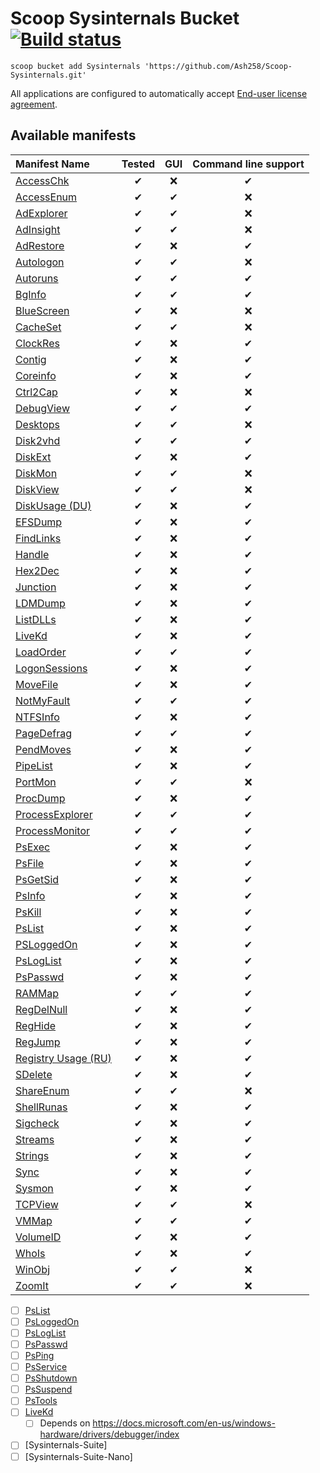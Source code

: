 # Scoop Sysinternals Bucket [![Build status](https://img.shields.io/appveyor/ci/Ash258/scoop-Sysinternals/master.svg?style=popout&logo=appveyor&label=AppVeyor)](https://ci.appveyor.com/project/Ash258/scoop-sysinternals)

`scoop bucket add Sysinternals 'https://github.com/Ash258/Scoop-Sysinternals.git'`

All applications are configured to automatically accept [End-user license agreement](https://docs.microsoft.com/en-us/sysinternals/license-terms).

## Available manifests

| Manifest Name                                    | Tested |  GUI  | Command line support |
| :----------------------------------------------- | :----: | :---: | :------------------: |
| [AccessChk](./bucket/AccessChk.json)             |   ✔    |   ❌   |          ✔           |
| [AccessEnum](./bucket/AccessEnum.json)           |   ✔    |   ✔   |          ❌           |
| [AdExplorer](./bucket/AdExplorer.json)           |   ✔    |   ✔   |          ❌           |
| [AdInsight](./bucket/AdInsight.json)             |   ✔    |   ✔   |          ❌           |
| [AdRestore](./bucket/AdRestore.json)             |   ✔    |   ❌   |          ✔           |
| [Autologon](./bucket/Autologon.json)             |   ✔    |   ✔   |          ❌           |
| [Autoruns](./bucket/Autoruns.json)               |   ✔    |   ✔   |          ✔           |
| [BgInfo](./bucket/BgInfo.json)                   |   ✔    |   ✔   |          ✔           |
| [BlueScreen](./bucket/BlueScreen.json)           |   ✔    |   ❌   |          ❌           |
| [CacheSet](./bucket/CacheSet.json)               |   ✔    |   ✔   |          ❌           |
| [ClockRes](./bucket/ClockRes.json)               |   ✔    |   ❌   |          ✔           |
| [Contig](./bucket/Contig.json)                   |   ✔    |   ❌   |          ✔           |
| [Coreinfo](./bucket/Coreinfo.json)               |   ✔    |   ❌   |          ✔           |
| [Ctrl2Cap](./bucket/Ctrl2Cap.json)               |   ✔    |   ❌   |          ❌           |
| [DebugView](./bucket/DebugView.json)             |   ✔    |   ✔   |          ✔           |
| [Desktops](./bucket/Desktops.json)               |   ✔    |   ✔   |          ❌           |
| [Disk2vhd](./bucket/Disk2vhd.json)               |   ✔    |   ✔   |          ✔           |
| [DiskExt](./bucket/DiskExt.json)                 |   ✔    |   ❌   |          ✔           |
| [DiskMon](./bucket/DiskMon.json)                 |   ✔    |   ✔   |          ❌           |
| [DiskView](./bucket/DiskView.json)               |   ✔    |   ✔   |          ❌           |
| [DiskUsage (DU)](./bucket/du.json)               |   ✔    |   ❌   |          ✔           |
| [EFSDump](./bucket/EFSDump.json)                 |   ✔    |   ❌   |          ✔           |
| [FindLinks](./bucket/FindLinks.json)             |   ✔    |   ❌   |          ✔           |
| [Handle](./bucket/Handle.json)                   |   ✔    |   ❌   |          ✔           |
| [Hex2Dec](./bucket/Hex2Dec.json)                 |   ✔    |   ❌   |          ✔           |
| [Junction](./bucket/Junction.json)               |   ✔    |   ❌   |          ✔           |
| [LDMDump](./bucket/LDMDump.json)                 |   ✔    |   ❌   |          ✔           |
| [ListDLLs](./bucket/ListDLLs.json)               |   ✔    |   ❌   |          ✔           |
| [LiveKd](./bucket/LiveKd.json)                   |   ✔    |   ❌   |          ✔           |
| [LoadOrder](./bucket/LoadOrder.json)             |   ✔    |   ✔   |          ✔           |
| [LogonSessions](./bucket/LogonSessions.json)     |   ✔    |   ❌   |          ✔           |
| [MoveFile](./bucket/MoveFile.json)               |   ✔    |   ❌   |          ✔           |
| [NotMyFault](./bucket/NotMyFault.json)           |   ✔    |   ✔   |          ✔           |
| [NTFSInfo](./bucket/NTFSInfo.json)               |   ✔    |   ❌   |          ✔           |
| [PageDefrag](./bucket/PageDefrag.json)           |   ✔    |   ✔   |          ✔           |
| [PendMoves](./bucket/PendMoves.json)             |   ✔    |   ❌   |          ✔           |
| [PipeList](./bucket/PipeList.json)               |   ✔    |   ❌   |          ✔           |
| [PortMon](./bucket/PortMon.json)                 |   ✔    |   ✔   |          ❌           |
| [ProcDump](./bucket/ProcDump.json)               |   ✔    |   ❌   |          ✔           |
| [ProcessExplorer](./bucket/ProcessExplorer.json) |   ✔    |   ✔   |          ✔           |
| [ProcessMonitor](./bucket/ProcessMonitor.json)   |   ✔    |   ✔   |          ✔           |
| [PsExec](./bucket/PsExec.json)                   |   ✔    |   ❌   |          ✔           |
| [PsFile](./bucket/PsFile.json)                   |   ✔    |   ❌   |          ✔           |
| [PsGetSid](./bucket/PsGetSid.json)               |   ✔    |   ❌   |          ✔           |
| [PsInfo](./bucket/PsInfo.json)                   |   ✔    |   ❌   |          ✔           |
| [PsKill](./bucket/PsKill.json)                   |   ✔    |   ❌   |          ✔           |
| [PsList](./bucket/PsList.json)                   |   ✔    |   ❌   |          ✔           |
| [PSLoggedOn](./bucket/PSLoggedOn.json)           |   ✔    |   ❌   |          ✔           |
| [PsLogList](./bucket/PsLogList.json)             |   ✔    |   ❌   |          ✔           |
| [PsPasswd](./bucket/PsPasswd.json)               |   ✔    |   ❌   |          ✔           |
| [RAMMap](./bucket/RAMMap.json)                   |   ✔    |   ✔   |          ✔           |
| [RegDelNull](./bucket/RegDelNull.json)           |   ✔    |   ❌   |          ✔           |
| [RegHide](./bucket/RegHide.json)                 |   ✔    |   ❌   |          ✔           |
| [RegJump](./bucket/RegJump.json)                 |   ✔    |   ❌   |          ✔           |
| [Registry Usage (RU)](./bucket/RU.json)          |   ✔    |   ❌   |          ✔           |
| [SDelete](./bucket/SDelete.json)                 |   ✔    |   ❌   |          ✔           |
| [ShareEnum](./bucket/ShareEnum.json)             |   ✔    |   ✔   |          ❌           |
| [ShellRunas](./bucket/ShellRunas.json)           |   ✔    |   ❌   |          ✔           |
| [Sigcheck](./bucket/Sigcheck.json)               |   ✔    |   ❌   |          ✔           |
| [Streams](./bucket/Streams.json)                 |   ✔    |   ❌   |          ✔           |
| [Strings](./bucket/Strings.json)                 |   ✔    |   ❌   |          ✔           |
| [Sync](./bucket/Sync.json)                       |   ✔    |   ❌   |          ✔           |
| [Sysmon](./bucket/Sysmon.json)                   |   ✔    |   ❌   |          ✔           |
| [TCPView](./bucket/TCPView.json)                 |   ✔    |   ✔   |          ❌           |
| [VMMap](./bucket/VMMap.json)                     |   ✔    |   ✔   |          ✔           |
| [VolumeID](./bucket/VolumeID.json)               |   ✔    |   ❌   |          ✔           |
| [WhoIs](./bucket/WhoIs.json)                     |   ✔    |   ❌   |          ✔           |
| [WinObj](./bucket/WinObj.json)                   |   ✔    |   ✔   |          ❌           |
| [ZoomIt](./bucket/ZoomIt.json)                   |   ✔    |   ✔   |          ❌           |

- [ ] [PsList](https://docs.microsoft.com/en-us/sysinternals/downloads/pslist)
- [ ] [PsLoggedOn](https://docs.microsoft.com/en-us/sysinternals/downloads/psloggedon)
- [ ] [PsLogList](https://docs.microsoft.com/en-us/sysinternals/downloads/psloglist)
- [ ] [PsPasswd](https://docs.microsoft.com/en-us/sysinternals/downloads/pspasswd)
- [ ] [PsPing](https://docs.microsoft.com/en-us/sysinternals/downloads/psping)
- [ ] [PsService](https://docs.microsoft.com/en-us/sysinternals/downloads/psservice)
- [ ] [PsShutdown](https://docs.microsoft.com/en-us/sysinternals/downloads/psshutdown)
- [ ] [PsSuspend](https://docs.microsoft.com/en-us/sysinternals/downloads/pssuspend)
- [ ] [PsTools](https://docs.microsoft.com/en-us/sysinternals/downloads/pstools)
- [ ] [LiveKd](https://docs.microsoft.com/en-us/sysinternals/downloads/livekd)
    - [ ] Depends on <https://docs.microsoft.com/en-us/windows-hardware/drivers/debugger/index>
- [ ] [Sysinternals-Suite]
- [ ] [Sysinternals-Suite-Nano]
